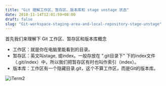 ```yaml
---
title: "Git 理解工作区、暂存区、版本库和 stage unstage 状态"
date: 2018-11-14T12:01:59+08:00
draft: false
slug: "Git-workspace-staging-area-and-local-repository-stage-unstage"
---
```


首先我们来理解下 Git 工作区、暂存区和版本库概念

* 工作区：就是你在电脑里能看到的目录。
* 暂存区：英文叫stage, 或index。一般存放在 ".git目录下" 下的index文件（.git/index）中，所以我们把暂存区有时也叫作索引（index）。
* 版本库：工作区有一个隐藏目录.git，这个不算工作区，而是Git的版本库。

![iTerm2](/img/2018/11/git-workspace.jpg)